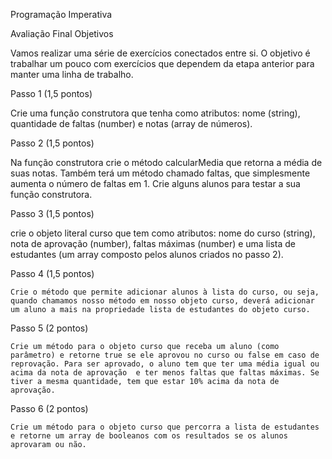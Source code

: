  Programação Imperativa

Avaliação Final 
Objetivos

Vamos realizar uma série de exercícios conectados entre si. O objetivo é trabalhar um pouco com exercícios que dependem da etapa anterior para manter uma linha de trabalho.

Passo 1 (1,5 pontos)

Crie uma função construtora que tenha como atributos: nome (string), quantidade de faltas (number) e notas (array de números). 
 
 Passo 2 (1,5 pontos)

Na função construtora crie o método calcularMedia que retorna a média de suas notas. Também terá um método chamado faltas, que simplesmente aumenta o número de faltas em 1. Crie alguns alunos para testar a sua função construtora. 

 Passo 3 (1,5 pontos)

crie o objeto literal curso que tem como atributos: nome do curso (string), nota de aprovação (number), faltas máximas (number) e uma lista de estudantes (um array composto pelos alunos criados no passo 2).


 Passo 4 (1,5 pontos)

	Crie o método que permite adicionar alunos à lista do curso, ou seja, quando chamamos nosso método em nosso objeto curso, deverá adicionar um aluno a mais na propriedade lista de estudantes do objeto curso.
	
 Passo 5 (2 pontos)

	Crie um método para o objeto curso que receba um aluno (como parâmetro) e retorne true se ele aprovou no curso ou false em caso de reprovação. Para ser aprovado, o aluno tem que ter uma média igual ou acima da nota de aprovação  e ter menos faltas que faltas máximas. Se tiver a mesma quantidade, tem que estar 10% acima da nota de aprovação.

 Passo 6 (2 pontos)

	Crie um método para o objeto curso que percorra a lista de estudantes e retorne um array de booleanos com os resultados se os alunos aprovaram ou não. 

